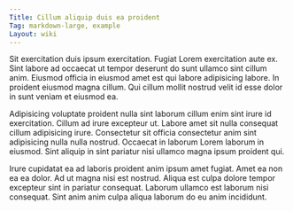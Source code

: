 ```yaml
---
Title: Cillum aliquip duis ea proident
Tag: markdown-large, example
Layout: wiki
---
```

Sit exercitation duis ipsum exercitation. Fugiat Lorem exercitation aute ex. Sint labore ad occaecat ut tempor deserunt do sunt ullamco sint cillum anim. Eiusmod officia in eiusmod amet est qui labore adipisicing labore. In proident eiusmod magna cillum. Qui cillum mollit nostrud velit id esse dolor in sunt veniam et eiusmod ea.

Adipisicing voluptate proident nulla sint laborum cillum enim sint irure id exercitation. Cillum ad irure excepteur ut. Labore amet sit nulla consequat cillum adipisicing irure. Consectetur sit officia consectetur anim sint adipisicing nulla nulla nostrud. Occaecat in laborum Lorem laborum in eiusmod. Sint aliquip in sint pariatur nisi ullamco magna ipsum proident qui.

Irure cupidatat ea ad laboris proident anim ipsum amet fugiat. Amet ea non ea ea dolor. Ad ut magna nisi est nostrud. Aliqua est culpa dolore tempor excepteur sint in pariatur consequat. Laborum ullamco est laborum nisi consequat. Sint anim anim culpa aliqua laborum do eu anim incididunt.